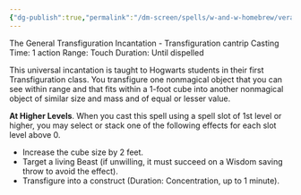 ```yaml
---
{"dg-publish":true,"permalink":"/dm-screen/spells/w-and-w-homebrew/vera-verto/"}
---
```


The General Transfiguration Incantation - Transfiguration cantrip
Casting Time: 1 action
Range: Touch
Duration: Until dispelled

This universal incantation is taught to Hogwarts students in their first Transfiguration class. You transfigure one nonmagical object that you can see within range and that fits within a 1-foot cube into another nonmagical object of similar size and mass and of equal or lesser value.

**At Higher Levels**. When you cast this spell using a spell slot of 1st level or higher, you may select or stack one of the following effects for each slot level above 0.

- Increase the cube size by 2 feet.
- Target a living Beast (if unwilling, it must succeed on a Wisdom saving throw to avoid the effect).
- Transfigure into a construct (Duration: Concentration, up to 1 minute).